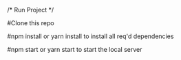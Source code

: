 /* Run Project  */

#Clone this repo


#npm install or yarn install to install all req'd dependencies

#npm start or yarn start to start the local server 
